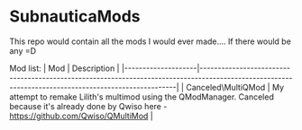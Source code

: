 # SubnauticaMods
This repo would contain all the mods I would ever made.... If there would be any =D

Mod list:
| Mod                | Description                                                                                                                                         |
|--------------------|-----------------------------------------------------------------------------------------------------------------------------------------------------|
| Canceled\MultiQMod | My attempt to remake Lilith's multimod using the QModManager. Canceled because it's already done by Qwiso here - https://github.com/Qwiso/QMultiMod |